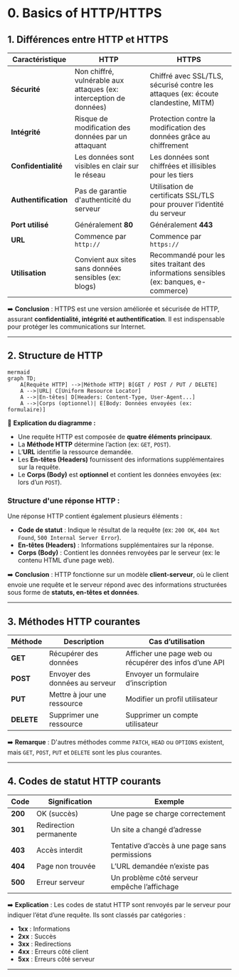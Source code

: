 # 0. Basics of HTTP/HTTPS

## 1. Différences entre HTTP et HTTPS

| **Caractéristique** | **HTTP** | **HTTPS** |
|----------------------|---------|-----------|
| **Sécurité** | Non chiffré, vulnérable aux attaques (ex: interception de données) | Chiffré avec SSL/TLS, sécurisé contre les attaques (ex: écoute clandestine, MITM) |
| **Intégrité** | Risque de modification des données par un attaquant | Protection contre la modification des données grâce au chiffrement |
| **Confidentialité** | Les données sont visibles en clair sur le réseau | Les données sont chiffrées et illisibles pour les tiers |
| **Authentification** | Pas de garantie d'authenticité du serveur | Utilisation de certificats SSL/TLS pour prouver l’identité du serveur |
| **Port utilisé** | Généralement **80** | Généralement **443** |
| **URL** | Commence par `http://` | Commence par `https://` |
| **Utilisation** | Convient aux sites sans données sensibles (ex: blogs) | Recommandé pour les sites traitant des informations sensibles (ex: banques, e-commerce) |

➡️ **Conclusion** : HTTPS est une version améliorée et sécurisée de HTTP, assurant **confidentialité, intégrité et authentification**. Il est indispensable pour protéger les communications sur Internet.  

---

## 2. Structure de HTTP

```
mermaid
graph TD;
    A[Requête HTTP] -->|Méthode HTTP| B[GET / POST / PUT / DELETE]
    A -->|URL| C[Uniform Resource Locator]
    A -->|En-têtes| D[Headers: Content-Type, User-Agent...]
    A -->|Corps (optionnel)| E[Body: Données envoyées (ex: formulaire)]
```

📌 **Explication du diagramme :**  
- Une requête HTTP est composée de **quatre éléments principaux**.  
- La **Méthode HTTP** détermine l’action (ex: `GET`, `POST`).  
- L’**URL** identifie la ressource demandée.  
- Les **En-têtes (Headers)** fournissent des informations supplémentaires sur la requête.  
- Le **Corps (Body)** est **optionnel** et contient les données envoyées (ex: lors d’un `POST`).  

### **Structure d'une réponse HTTP :**
Une réponse HTTP contient également plusieurs éléments :  
- **Code de statut** : Indique le résultat de la requête (ex: `200 OK`, `404 Not Found`, `500 Internal Server Error`).  
- **En-têtes (Headers)** : Informations supplémentaires sur la réponse.  
- **Corps (Body)** : Contient les données renvoyées par le serveur (ex: le contenu HTML d’une page web).  

➡️ **Conclusion** : HTTP fonctionne sur un modèle **client-serveur**, où le client envoie une requête et le serveur répond avec des informations structurées sous forme de **statuts, en-têtes et données**.

---

## 3. Méthodes HTTP courantes

| **Méthode** | **Description** | **Cas d’utilisation** |
|------------|---------------|----------------------|
| **GET** | Récupérer des données | Afficher une page web ou récupérer des infos d’une API |
| **POST** | Envoyer des données au serveur | Envoyer un formulaire d’inscription |
| **PUT** | Mettre à jour une ressource | Modifier un profil utilisateur |
| **DELETE** | Supprimer une ressource | Supprimer un compte utilisateur |

➡️ **Remarque** : D'autres méthodes comme `PATCH`, `HEAD` ou `OPTIONS` existent, mais `GET`, `POST`, `PUT` et `DELETE` sont les plus courantes.

---

## 4. Codes de statut HTTP courants

| **Code** | **Signification** | **Exemple** |
|---------|----------------|----------|
| **200** | OK (succès) | Une page se charge correctement |
| **301** | Redirection permanente | Un site a changé d’adresse |
| **403** | Accès interdit | Tentative d’accès à une page sans permissions |
| **404** | Page non trouvée | L’URL demandée n’existe pas |
| **500** | Erreur serveur | Un problème côté serveur empêche l’affichage |

➡️ **Explication** : Les codes de statut HTTP sont renvoyés par le serveur pour indiquer l’état d’une requête. Ils sont classés par catégories :  
- **1xx** : Informations  
- **2xx** : Succès  
- **3xx** : Redirections  
- **4xx** : Erreurs côté client  
- **5xx** : Erreurs côté serveur  

---


